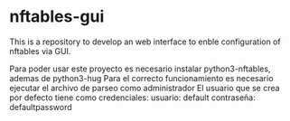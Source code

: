 # nftables-gui
This is a repository to develop an web interface to enble configuration of nftables via GUI.

Para poder usar este proyecto es necesario instalar python3-nftables, ademas de python3-hug
Para el correcto funcionamiento es necesario ejecutar el archivo de parseo como administrador
El usuario que se crea por defecto tiene como credenciales:
usuario: default
contraseña: defaultpassword